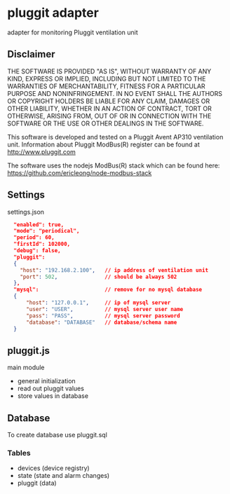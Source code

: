 # pluggit adapter
adapter for monitoring Pluggit ventilation unit

## Disclaimer
THE SOFTWARE IS PROVIDED "AS IS", WITHOUT WARRANTY OF ANY KIND, EXPRESS OR IMPLIED, INCLUDING BUT NOT LIMITED TO THE WARRANTIES OF MERCHANTABILITY, FITNESS FOR A PARTICULAR PURPOSE AND NONINFRINGEMENT. IN NO EVENT SHALL THE AUTHORS OR COPYRIGHT HOLDERS BE LIABLE FOR ANY CLAIM, DAMAGES OR OTHER LIABILITY, WHETHER IN AN ACTION OF CONTRACT, TORT OR OTHERWISE, ARISING FROM, OUT OF OR IN CONNECTION WITH THE SOFTWARE OR THE USE OR OTHER DEALINGS IN THE SOFTWARE.

This software is developed and tested on a Pluggit Avent AP310 ventilation unit.
Information about Pluggit ModBus(R) register can be found at http://www.pluggit.com

The software uses the nodejs ModBus(R) stack which can be found here:
  https://github.com/ericleong/node-modbus-stack

## Settings

settings.json
```json
  "enabled": true,
  "mode": "periodical",
  "period": 60,
  "firstId": 102000,
  "debug": false,
  "pluggit":
  {
    "host": "192.168.2.100",   // ip address of ventilation unit
    "port": 502,               // should be always 502
  },
  "mysql":                     // remove for no mysql database
  {
      "host": "127.0.0.1",     // ip of mysql server
      "user": "USER",          // mysql server user name
      "pass": "PASS",          // mysql server password
      "database": "DATABASE"   // database/schema name
  }
```

## pluggit.js
main module
- general initialization
- read out pluggit values
- store values in database

## Database
To create database use pluggit.sql

### Tables
- devices (device registry)
- state (state and alarm changes)
- pluggit (data)